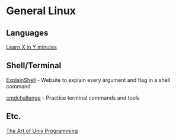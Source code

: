 # General Linux

## Languages

[Learn X in Y minutes](https://learnxinyminutes.com/)

## Shell/Terminal

[ExplainShell](https://explainshell.com/) - Website to explain every argument and flag in a shell command

[cmdchallenge](https://cmdchallenge.com/) - Practice terminal commands and tools

## Etc.

[The Art of Unix Programming](https://arp242.net/taoup.html)
